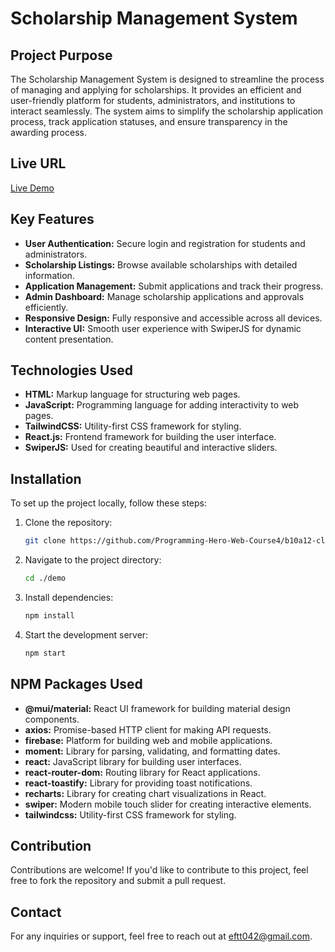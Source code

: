 # Scholarship Management System

## Project Purpose

The Scholarship Management System is designed to streamline the process of managing and applying for scholarships. It provides an efficient and user-friendly platform for students, administrators, and institutions to interact seamlessly. The system aims to simplify the scholarship application process, track application statuses, and ensure transparency in the awarding process.

## Live URL

[Live Demo](https://scholar-sphere-system.web.app/)

## Key Features

- **User Authentication:** Secure login and registration for students and administrators.
- **Scholarship Listings:** Browse available scholarships with detailed information.
- **Application Management:** Submit applications and track their progress.
- **Admin Dashboard:** Manage scholarship applications and approvals efficiently.
- **Responsive Design:** Fully responsive and accessible across all devices.
- **Interactive UI:** Smooth user experience with SwiperJS for dynamic content presentation.

## Technologies Used

- **HTML:** Markup language for structuring web pages.
- **JavaScript:** Programming language for adding interactivity to web pages.
- **TailwindCSS:** Utility-first CSS framework for styling.
- **React.js:** Frontend framework for building the user interface.
- **SwiperJS:** Used for creating beautiful and interactive sliders.

## Installation

To set up the project locally, follow these steps:

1. Clone the repository:
   ```bash
   git clone https://github.com/Programming-Hero-Web-Course4/b10a12-client-side-eftakhar-491
   ```
2. Navigate to the project directory:
   ```bash
   cd ./demo
   ```
3. Install dependencies:
   ```bash
   npm install
   ```
4. Start the development server:
   ```bash
   npm start
   ```

## NPM Packages Used

- **@mui/material:** React UI framework for building material design components.
- **axios:** Promise-based HTTP client for making API requests.
- **firebase:** Platform for building web and mobile applications.
- **moment:** Library for parsing, validating, and formatting dates.
- **react:** JavaScript library for building user interfaces.
- **react-router-dom:** Routing library for React applications.
- **react-toastify:** Library for providing toast notifications.
- **recharts:** Library for creating chart visualizations in React.
- **swiper:** Modern mobile touch slider for creating interactive elements.
- **tailwindcss:** Utility-first CSS framework for styling.

## Contribution

Contributions are welcome! If you'd like to contribute to this project, feel free to fork the repository and submit a pull request.

## Contact

For any inquiries or support, feel free to reach out at [eftt042@gmail.com](mailto:eftt042@gmail.com).
